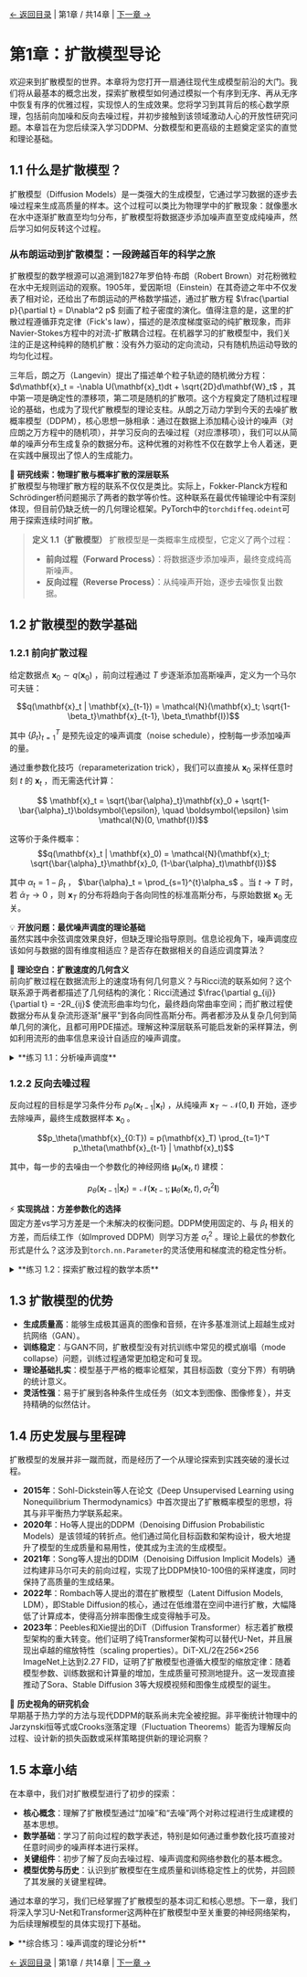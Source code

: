 [← 返回目录](index.md) | 第1章 / 共14章 | [下一章 →](chapter2.md)

# 第1章：扩散模型导论

欢迎来到扩散模型的世界。本章将为您打开一扇通往现代生成模型前沿的大门。我们将从最基本的概念出发，探索扩散模型如何通过模拟一个有序到无序、再从无序中恢复有序的优雅过程，实现惊人的生成效果。您将学习到其背后的核心数学原理，包括前向加噪和反向去噪过程，并初步接触到该领域激动人心的开放性研究问题。本章旨在为您后续深入学习DDPM、分数模型和更高级的主题奠定坚实的直觉和理论基础。

## 1.1 什么是扩散模型？

扩散模型（Diffusion Models）是一类强大的生成模型，它通过学习数据的逐步去噪过程来生成高质量的样本。这个过程可以类比为物理学中的扩散现象：就像墨水在水中逐渐扩散直至均匀分布，扩散模型将数据逐步添加噪声直至变成纯噪声，然后学习如何反转这个过程。

### 从布朗运动到扩散模型：一段跨越百年的科学之旅

扩散模型的数学根源可以追溯到1827年罗伯特·布朗（Robert Brown）对花粉微粒在水中无规则运动的观察。1905年，爱因斯坦（Einstein）在其奇迹之年中不仅发表了相对论，还给出了布朗运动的严格数学描述，通过扩散方程 $\frac{\partial p}{\partial t} = D\nabla^2 p$ 刻画了粒子密度的演化。值得注意的是，这里的扩散过程遵循菲克定律（Fick's law），描述的是浓度梯度驱动的纯扩散现象，而非Navier-Stokes方程中的对流-扩散耦合过程。在机器学习的扩散模型中，我们关注的正是这种纯粹的随机扩散：没有外力驱动的定向流动，只有随机热运动导致的均匀化过程。

三年后，朗之万（Langevin）提出了描述单个粒子轨迹的随机微分方程： $d\mathbf{x}_t = -\nabla U(\mathbf{x}_t)dt + \sqrt{2D}d\mathbf{W}_t$ ，其中第一项是确定性的漂移项，第二项是随机的扩散项。这个方程奠定了随机过程理论的基础，也成为了现代扩散模型的理论支柱。从朗之万动力学到今天的去噪扩散概率模型（DDPM），核心思想一脉相承：通过在数据上添加精心设计的噪声（对应朗之万方程中的随机项），并学习反向的去噪过程（对应漂移项），我们可以从简单的噪声分布生成复杂的数据分布。这种优雅的对称性不仅在数学上令人着迷，更在实践中展现出了惊人的生成能力。

🔬 **研究线索：物理扩散与概率扩散的深层联系**  
扩散模型与物理扩散方程的联系不仅仅是类比。实际上，Fokker-Planck方程和Schrödinger桥问题揭示了两者的数学等价性。这种联系在最优传输理论中有深刻体现，但目前仍缺乏统一的几何理论框架。PyTorch中的`torchdiffeq.odeint`可用于探索连续时间扩散。

> **定义 1.1（扩散模型）**
> 扩散模型是一类概率生成模型，它定义了两个过程：
> - **前向过程（Forward Process）**：将数据逐步添加噪声，最终变成纯高斯噪声。
> - **反向过程（Reverse Process）**：从纯噪声开始，逐步去噪恢复出数据。

## 1.2 扩散模型的数学基础

### 1.2.1 前向扩散过程

给定数据点 $\mathbf{x}_0 \sim q(\mathbf{x}_0)$ ，前向过程通过 $T$ 步逐渐添加高斯噪声，定义为一个马尔可夫链：

$$q(\mathbf{x}_t | \mathbf{x}_{t-1}) = \mathcal{N}(\mathbf{x}_t; \sqrt{1-\beta_t}\mathbf{x}_{t-1}, \beta_t\mathbf{I})$$

其中 $\{\beta_t\}_{t=1}^T$ 是预先设定的噪声调度（noise schedule），控制每一步添加噪声的量。

通过重参数化技巧（reparameterization trick），我们可以直接从 $\mathbf{x}_0$ 采样任意时刻 $t$ 的 $\mathbf{x}_t$ ，而无需迭代计算：

$$ \mathbf{x}_t = \sqrt{\bar{\alpha}_t}\mathbf{x}_0 + \sqrt{1-\bar{\alpha}_t}\boldsymbol{\epsilon}, \quad \boldsymbol{\epsilon} \sim \mathcal{N}(0, \mathbf{I})$$

这等价于条件概率：
$$q(\mathbf{x}_t | \mathbf{x}_0) = \mathcal{N}(\mathbf{x}_t; \sqrt{\bar{\alpha}_t}\mathbf{x}_0, (1-\bar{\alpha}_t)\mathbf{I})$$

其中 $\alpha_t = 1 - \beta_t$ ， $\bar{\alpha}_t = \prod_{s=1}^{t}\alpha_s$ 。当 $t \to T$ 时，若 $\bar{\alpha}_T \to 0$ ，则 $\mathbf{x}_T$ 的分布将趋向于各向同性的标准高斯分布，与原始数据 $\mathbf{x}_0$ 无关。

💡 **开放问题：最优噪声调度的理论基础**  
虽然实践中余弦调度效果良好，但缺乏理论指导原则。信息论视角下，噪声调度应该如何与数据的固有维度相适应？是否存在数据相关的自适应调度算法？

🌟 **理论空白：扩散速度的几何含义**  
前向扩散过程在数据流形上的速度场有何几何意义？与Ricci流的联系如何？这个联系源于两者都描述了几何结构的演化：Ricci流通过 $\frac{\partial g_{ij}}{\partial t} = -2R_{ij}$ 使流形曲率均匀化，最终趋向常曲率空间；而扩散过程使数据分布从复杂流形逐渐"展平"到各向同性高斯分布。两者都涉及从复杂几何到简单几何的演化，且都可用PDE描述。理解这种深层联系可能启发新的采样算法，例如利用流形的曲率信息来设计自适应的噪声调度。

<details>
<summary>**练习 1.1：分析噪声调度**</summary>

考虑一个线性噪声调度： $\beta_t = \beta_{min} + \frac{t-1}{T-1}(\beta_{max} - \beta_{min})$ ，其中 $T=1000$ , $\beta_{min}=10^{-4}$ , $\beta_{max}=0.02$ 。

1.  **推导与分析**：推导信噪比 (Signal-to-Noise Ratio, SNR) $\text{SNR}(t) = \frac{\bar{\alpha}_t}{1-\bar{\alpha}_t}$ 的表达式。分析其随时间 $t$ 的变化趋势，并解释为什么在对数尺度下观察SNR更有意义。
2.  **开放探索**：比较线性和余弦调度对整个扩散过程中信息损失速率的影响。哪种调度在过程的早期/晚期损失更多信息？这如何影响模型的学习难度和最终生成质量？
3.  **研究思路**：
    *   **信息瓶颈视角的噪声调度分析**：信息瓶颈（Information Bottleneck）理论最小化 $\mathcal{L} = I(X;Z) - \beta I(Z;Y)$ ，其中 $Z$ 是压缩表示。在扩散模型中， $\mathbf{x}_t$ 可视为 $\mathbf{x}_0$ 的压缩表示，互信息 $I(\mathbf{x}_0; \mathbf{x}_t) = \frac{1}{2}\log\frac{1}{1-\bar{\alpha}_t}$ 随时间递减。理想的噪声调度应该：(1) 在早期保留语义信息（高层特征），在后期才丢失细节；(2) 使信息损失率 $-\frac{dI}{dt}$ 尽可能恒定，避免某些时刻的学习困难；(3) 考虑数据的固有维度 $d_{intrinsic}$ ，高维数据可能需要更平缓的调度。这启发我们设计自适应调度： $\beta_t = f(I(\mathbf{x}_0; \mathbf{x}_t), d_{intrinsic})$ 。
    *   研究噪声调度与模型架构（如U-Net的不同层）之间的相互作用。
    *   探索变分方法，将噪声调度本身作为可学习的参数。

</details>

### 1.2.2 反向去噪过程

反向过程的目标是学习条件分布 $p_\theta(\mathbf{x}_{t-1} | \mathbf{x}_t)$ ，从纯噪声 $\mathbf{x}_T \sim \mathcal{N}(0, \mathbf{I})$ 开始，逐步去除噪声，最终生成数据样本 $\mathbf{x}_0$ 。

$$p_\theta(\mathbf{x}_{0:T}) = p(\mathbf{x}_T) \prod_{t=1}^T p_\theta(\mathbf{x}_{t-1} | \mathbf{x}_t)$$

其中，每一步的去噪由一个参数化的神经网络 $\boldsymbol{\mu}_\theta(\mathbf{x}_t, t)$ 建模：

$$p_\theta(\mathbf{x}_{t-1} | \mathbf{x}_t) = \mathcal{N}(\mathbf{x}_{t-1}; \boldsymbol{\mu}_\theta(\mathbf{x}_t, t), \sigma_t^2\mathbf{I})$$

⚡ **实现挑战：方差参数化的选择**  
固定方差vs学习方差是一个未解决的权衡问题。DDPM使用固定的、与 $\beta_t$ 相关的方差，而后续工作（如Improved DDPM）则学习方差 $\sigma_t^2$ 。理论上最优的参数化形式是什么？这涉及到`torch.nn.Parameter`的灵活使用和梯度流的稳定性分析。

<details>
<summary>**练习 1.2：探索扩散过程的数学本质**</summary>

考虑一个简单的一维扩散过程，初始数据为单点 $x_0$ 。

1.  **前向过程分析**：推导任意时刻 $t$ 的期望 $\mathbb{E}[x_t | x_0]$ 和方差 $\text{Var}(x_t | x_0)$ 。
2.  **信息论视角**：推导并分析互信息 $I(x_t; x_0)$ 如何随时间 $t$ 衰减。这对于理解扩散过程中的信息损失有何启示？
3.  **最优反向过程**：证明当 $\beta_t \to 0$ 时，真实的反向过程条件分布 $q(\mathbf{x}_{t-1} | \mathbf{x}_t, \mathbf{x}_0)$ 的均值，可以仅由 $\mathbf{x}_t$ 和 $\nabla_{\mathbf{x}_t} \log q_t(\mathbf{x}_t)$ （即分数函数）来近似表达。这揭示了扩散模型与分数模型的深刻联系（将在第4章详细讨论）。
4.  **研究思路**：
    *   将1D高斯情况下的解析解作为理解高维、复杂数据分布上扩散过程的“玩具模型”。
    *   探索非高斯噪声（如Laplace或Student's-t分布）对前向和反向过程的影响。
    *   研究该过程与Ornstein-Uhlenbeck过程的联系。

</details>

## 1.3 扩散模型的优势

- **生成质量高**：能够生成极其逼真的图像和音频，在许多基准测试上超越生成对抗网络（GAN）。
- **训练稳定**：与GAN不同，扩散模型没有对抗训练中常见的模式崩塌（mode collapse）问题，训练过程通常更加稳定和可复现。
- **理论基础扎实**：模型基于严格的概率论框架，其目标函数（变分下界）有明确的统计意义。
- **灵活性强**：易于扩展到各种条件生成任务（如文本到图像、图像修复），并支持精确的似然估计。

## 1.4 历史发展与里程碑

扩散模型的发展并非一蹴而就，而是经历了一个从理论探索到实践突破的漫长过程。

- **2015年**：Sohl-Dickstein等人在论文《Deep Unsupervised Learning using Nonequilibrium Thermodynamics》中首次提出了扩散概率模型的思想，将其与非平衡热力学联系起来。
- **2020年**：Ho等人提出的DDPM（Denoising Diffusion Probabilistic Models）是该领域的转折点。他们通过简化目标函数和架构设计，极大地提升了模型的生成质量和易用性，使其成为主流的生成模型。
- **2021年**：Song等人提出的DDIM（Denoising Diffusion Implicit Models）通过构建非马尔可夫的前向过程，实现了比DDPM快10-100倍的采样速度，同时保持了高质量的生成结果。
- **2022年**：Rombach等人提出的潜在扩散模型（Latent Diffusion Models, LDM），即Stable Diffusion的核心，通过在低维潜在空间中进行扩散，大幅降低了计算成本，使得高分辨率图像生成变得触手可及。
- **2023年**：Peebles和Xie提出的DiT（Diffusion Transformer）标志着扩散模型架构的重大转变。他们证明了纯Transformer架构可以替代U-Net，并且展现出卓越的缩放特性（scaling properties）。DiT-XL/2在256×256 ImageNet上达到2.27 FID，证明了扩散模型也遵循大模型的缩放定律：随着模型参数、训练数据和计算量的增加，生成质量可预测地提升。这一发现直接推动了Sora、Stable Diffusion 3等大规模视频和图像生成模型的诞生。

🔬 **历史视角的研究机会**  
早期基于热力学的方法与现代DDPM的联系尚未完全被挖掘。非平衡统计物理中的Jarzynski恒等式或Crooks涨落定理（Fluctuation Theorems）能否为理解反向过程、设计新的损失函数或采样策略提供新的理论洞察？

## 1.5 本章小结

在本章中，我们对扩散模型进行了初步的探索：

- **核心概念**：理解了扩散模型通过“加噪”和“去噪”两个对称过程进行生成建模的基本思想。
- **数学基础**：学习了前向过程的数学表述，特别是如何通过重参数化技巧直接对任意时间步的噪声样本进行采样。
- **关键组件**：初步了解了反向去噪过程、噪声调度和网络参数化的基本概念。
- **模型优势与历史**：认识到扩散模型在生成质量和训练稳定性上的优势，并回顾了其发展的关键里程碑。

通过本章的学习，我们已经掌握了扩散模型的基本词汇和核心思想。下一章，我们将深入学习U-Net和Transformer这两种在扩散模型中至关重要的神经网络架构，为后续理解模型的具体实现打下基础。

<details>
<summary>**综合练习：噪声调度的理论分析**</summary>

考虑三种常见的噪声调度策略：
- **线性调度**： $\beta_t = \beta_{\text{start}} + \frac{t-1}{T-1}(\beta_{\text{end}} - \beta_{\text{start}})$
- **余弦调度**： $\bar{\alpha}_t = f(t)/f(0)$ ，其中 $f(t) = \cos\left(\frac{t/T + s}{1 + s} \cdot \frac{\pi}{2}\right)^2$
- **二次调度**： $\beta_t$ 的增长率随 $t$ 呈二次关系。

**理论分析与开放探索：**
1.  **信噪比分析**：推导并绘制每种调度下信噪比 $\text{SNR}(t) = \bar{\alpha}_t / (1 - \bar{\alpha}_t)$ 的对数曲线。比较不同曲线的形状，并讨论其对模型学习过程可能产生的影响（例如，模型在哪些阶段需要学习更精细的细节？）。
2.  **与最优传输的联系**：噪声调度定义了从数据分布到噪声分布的路径。这与最优传输（Optimal Transport）理论中的位移插值（displacement interpolation）有何联系？是否存在一个“最优”的调度方案，可以最小化某种传输成本？
3.  **实现挑战：自适应噪声调度**：能否设计一个根据数据特性（如复杂度、固有维度）或训练阶段动态调整的噪声调度？这可能需要在线估计数据的局部几何性质。`torch.autograd.functional.jacobian`可用于计算此类局部几何量。
4.  **理论空白：噪声调度与采样效率**：不同的噪声调度对DDIM等快速采样算法的影响机制尚不清楚。是否存在专门为快速采样（而非最优训练）设计的噪声调度？这涉及到对ODE/SDE求解器离散化误差的精细分析。

</details>

[← 返回目录](index.md) | 第1章 / 共14章 | [下一章 →](chapter2.md)

